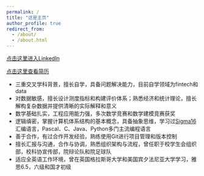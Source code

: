 ```yaml
---
permalink: /
title: "这是主页"
author_profile: true
redirect_from: 
  - /about/
  - /about.html
---
```


[点击这里进入LinkedIn](https://www.linkedin.com/in/tianzefei/)  
  
[点击这里查看简历](https://upennftz.github.io/cv/)  
  
* 三重交叉学科背景，擅长自学，具备问题解决能力，目前自学领域为fintech和data
* 对数据敏感，擅长设计测度指标和构建评价体系；熟悉经济和统计理论，擅长解构复杂数据并提供清晰的实际解释和意义
* 数学基础扎实，工程应用能力强，多次数学竞赛和数学建模竞赛获奖
* 逻辑缜密，掌握计算机体系结构的基本概念，具备抽象思维，学习过[Sigma16](https://jtod.github.io/home/Sigma16/)汇编语言，Pascal、C、Java、Python多门主流编程语言
* 善于合作，有过合作开发经验，熟练使用Git进行项目管理和版本控制
* 擅长汇报与沟通，合作与协调，熟悉组织架构与流程，曾任职于校学生会组织部，校科协宣传部，院辩论队和院足球队
* 适应全英语工作环境，曾在英国格拉斯哥大学和美国宾夕法尼亚大学学习，雅思6.5，六级和国才初级



